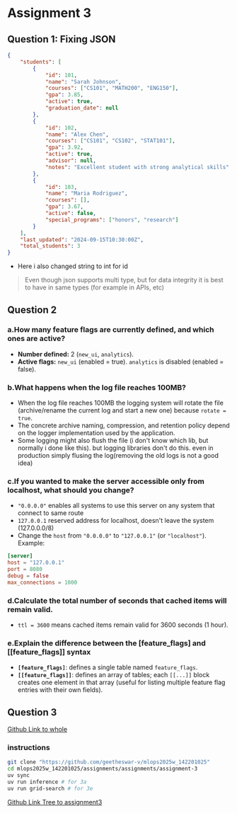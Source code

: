 # Assignment 3

## Question 1: Fixing JSON

```json
{
    "students": [
        {
            "id": 101,
            "name": "Sarah Johnson",
            "courses": ["CS101", "MATH200", "ENG150"],
            "gpa": 3.85,
            "active": true,
            "graduation_date": null
        },
        {
            "id": 102,
            "name": "Alex Chen",
            "courses": ["CS101", "CS102", "STAT101"],
            "gpa": 3.92,
            "active": true,
            "advisor": null,
            "notes": "Excellent student with strong analytical skills"
        },
        {
            "id": 103,
            "name": "Maria Rodriguez",
            "courses": [],
            "gpa": 3.67,
            "active": false,
            "special_programs": ["honors", "research"]
        }
    ],
    "last_updated": "2024-09-15T10:30:00Z",
    "total_students": 3
}
```

- Here i also changed string to int for id

> Even though json supports multi type, but for data integrity it is best to have in same types (for example in APIs, etc)

## Question 2

### a.How many feature flags are currently defined, and which ones are active?

- **Number defined:** 2 (`new_ui`, `analytics`).
- **Active flags:** `new_ui` (enabled = true). `analytics` is disabled (enabled = false).

### b.What happens when the log file reaches 100MB?

- When the log file reaches 100MB the logging system will rotate the file (archive/rename the current log and start a new one) because `rotate = true`.
- The concrete archive naming, compression, and retention policy depend on the logger implementation used by the application.
- Some logging might also flush the file (i don't know which lib, but normally i done like this). but logging libraries don't do this. even in production simply flusing the log(removing the old logs is not a good idea)

### c.If you wanted to make the server accessible only from localhost, what should you change?

- `"0.0.0.0"` enables all systems to use this server on any system that connect to same route
- `127.0.0.1` reserved address for localhost, doesn't leave the system (127.0.0.0/8)
- Change the `host` from `"0.0.0.0"` to `"127.0.0.1"` (or `"localhost"`). Example:

```toml
[server]
host = "127.0.0.1"
port = 8080
debug = false
max_connections = 1000
```

### d.Calculate the total number of seconds that cached items will remain valid.

- `ttl = 3600` means cached items remain valid for 3600 seconds (1 hour).

### e.Explain the difference between the [feature_flags] and [[feature_flags]] syntax

- **`[feature_flags]`**: defines a single table named `feature_flags`.
- **`[[feature_flags]]`**: defines an array of tables; each `[[...]]` block creates one element in that array (useful for listing multiple feature flag entries with their own fields).

## Question 3
[Github Link to whole](https://github.com/geetheswar-v/mlops2025w_142201025)

### instructions

```bash
git clone "https://github.com/geetheswar-v/mlops2025w_142201025"
cd mlops2025w_142201025/assignments/assignments/assignment-3
uv sync
uv run inference # for 3a
uv run grid-search # for 3e
```

[Github Link Tree to assignment3](https://github.com/geetheswar-v/mlops2025w_142201025/tree/main/assignments/assignment-3)